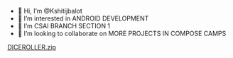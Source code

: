 - 👋 Hi, I’m @Kshitijbalot
- 👀 I’m interested in ANDROID DEVELOPMENT
- 🌱 I’m CSAI BRANCH SECTION 1
- 💞️ I’m looking to collaborate on MORE PROJECTS IN COMPOSE CAMPS


[DICEROLLER.zip](https://github.com/Kshitijbalot/COMPOSE/files/9731119/DICEROLLER.zip)
